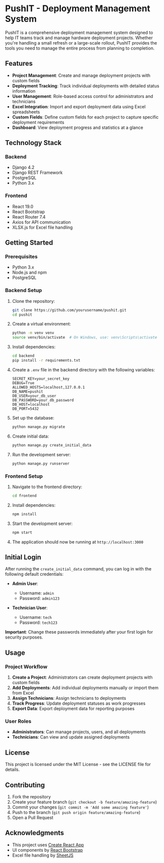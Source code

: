 # PushIT - Deployment Management System

PushIT is a comprehensive deployment management system designed to help IT teams track and manage hardware deployment projects. Whether you're handling a small refresh or a large-scale rollout, PushIT provides the tools you need to manage the entire process from planning to completion.

## Features

- **Project Management**: Create and manage deployment projects with custom fields
- **Deployment Tracking**: Track individual deployments with detailed status information
- **User Management**: Role-based access control for administrators and technicians
- **Excel Integration**: Import and export deployment data using Excel spreadsheets
- **Custom Fields**: Define custom fields for each project to capture specific deployment requirements
- **Dashboard**: View deployment progress and statistics at a glance

## Technology Stack

### Backend
- Django 4.2
- Django REST Framework
- PostgreSQL
- Python 3.x

### Frontend
- React 19.0
- React Bootstrap
- React Router 7.4
- Axios for API communication
- XLSX.js for Excel file handling

## Getting Started

### Prerequisites

- Python 3.x
- Node.js and npm
- PostgreSQL

### Backend Setup

1. Clone the repository:
   ```bash
   git clone https://github.com/yourusername/pushit.git
   cd pushit
   ```

2. Create a virtual environment:
   ```bash
   python -m venv venv
   source venv/bin/activate  # On Windows, use: venv\Scripts\activate
   ```

3. Install dependencies:
   ```bash
   cd backend
   pip install -r requirements.txt
   ```

4. Create a `.env` file in the backend directory with the following variables:
   ```
   SECRET_KEY=your_secret_key
   DEBUG=True
   ALLOWED_HOSTS=localhost,127.0.0.1
   DB_NAME=pushit
   DB_USER=your_db_user
   DB_PASSWORD=your_db_password
   DB_HOST=localhost
   DB_PORT=5432
   ```

5. Set up the database:
   ```bash
   python manage.py migrate
   ```

6. Create initial data:
   ```bash
   python manage.py create_initial_data
   ```

7. Run the development server:
   ```bash
   python manage.py runserver
   ```

### Frontend Setup

1. Navigate to the frontend directory:
   ```bash
   cd frontend
   ```

2. Install dependencies:
   ```bash
   npm install
   ```

3. Start the development server:
   ```bash
   npm start
   ```

4. The application should now be running at `http://localhost:3000`

## Initial Login

After running the `create_initial_data` command, you can log in with the following default credentials:

- **Admin User**:
  - Username: `admin`
  - Password: `admin123`

- **Technician User**:
  - Username: `tech`
  - Password: `tech123`

**Important**: Change these passwords immediately after your first login for security purposes.

## Usage

### Project Workflow

1. **Create a Project**: Administrators can create deployment projects with custom fields
2. **Add Deployments**: Add individual deployments manually or import them from Excel
3. **Assign Technicians**: Assign technicians to deployments
4. **Track Progress**: Update deployment statuses as work progresses
5. **Export Data**: Export deployment data for reporting purposes

### User Roles

- **Administrators**: Can manage projects, users, and all deployments
- **Technicians**: Can view and update assigned deployments

## License

This project is licensed under the MIT License - see the LICENSE file for details.

## Contributing

1. Fork the repository
2. Create your feature branch (`git checkout -b feature/amazing-feature`)
3. Commit your changes (`git commit -m 'Add some amazing feature'`)
4. Push to the branch (`git push origin feature/amazing-feature`)
5. Open a Pull Request

## Acknowledgments

- This project uses [Create React App](https://github.com/facebook/create-react-app)
- UI components by [React Bootstrap](https://react-bootstrap.github.io/)
- Excel file handling by [SheetJS](https://sheetjs.com/)